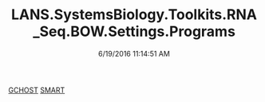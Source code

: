 ﻿---
title: LANS.SystemsBiology.Toolkits.RNA_Seq.BOW.Settings.Programs
date: 6/19/2016 11:14:51 AM
---

[GCHOST](T-LANS.SystemsBiology.Toolkits.RNA_Seq.BOW.Settings.Programs.GCHOST.html)
[SMART](T-LANS.SystemsBiology.Toolkits.RNA_Seq.BOW.Settings.Programs.SMART.html)
